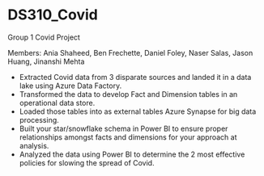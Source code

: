 # DS310_Covid
Group 1 Covid Project

Members: Ania Shaheed, Ben Frechette, Daniel Foley, Naser Salas, Jason Huang, Jinanshi Mehta

* Extracted Covid data from 3 disparate sources and landed it in a data lake using Azure Data Factory.
* Transformed the data to develop Fact and Dimension tables in an operational data store.
* Loaded those tables into as external tables Azure Synapse for big data processing.
* Built your star/snowflake schema in Power BI to ensure proper relationships amongst facts and dimensions for your approach at analysis.
* Analyzed the data using Power BI to determine the 2 most effective policies for slowing the spread of Covid.
